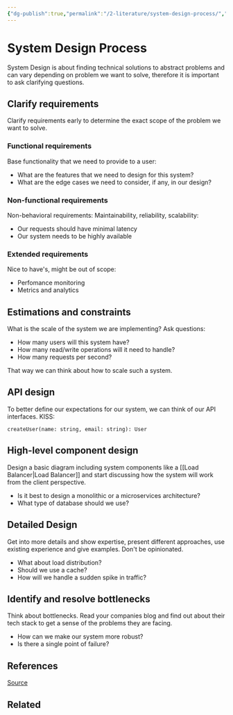 ```yaml
---
{"dg-publish":true,"permalink":"/2-literature/system-design-process/","tags":["code/system_design"],"created":"2023-09-07T07:02:04.028-05:00","updated":"2023-09-08T06:02:55.573-05:00"}
---
```


# System Design Process
System Design is about finding technical solutions to abstract problems and can vary depending on problem we want to solve, therefore it is important to ask clarifying questions.
## Clarify requirements
Clarify requirements early to determine the exact scope of the problem we want to solve.
### Functional requirements
Base functionality that we need to provide to a user: 
- What are the features that we need to design for this system?
- What are the edge cases we need to consider, if any, in our design?
### Non-functional requirements
Non-behavioral requirements: Maintainability, reliability, scalability:
- Our requests should have minimal latency
- Our system needs to be highly available
### Extended requirements
Nice to have's, might be out of scope:
- Perfomance monitoring
- Metrics and analytics
## Estimations and constraints
What is the scale of the system we are implementing? Ask questions:
- How many users will this system have?
- How many read/write operations will it need to handle?
- How many requests per second?

That way we can think about how to scale such a system.
## API design
To better define our expectations for our system, we can think of our API interfaces. KISS:

`createUser(name: string, email: string): User`
## High-level component design
Design a basic diagram including system components like a [[Load Balancer\|Load Balancer]] and start discussing how the system will work from the client perspective.

- Is it best to design a monolithic or a microservices architecture?
- What type of database should we use?
## Detailed Design
Get into more details and show expertise, present different approaches, use existing experience and give examples. Don't be opinionated.

- What about load distribution?
- Should we use a cache?
- How will we handle a sudden spike in traffic?
## Identify and resolve bottlenecks
Think about bottlenecks. Read your companies blog and find out about their tech stack to get a sense of the problems they are facing.

- How can we make our system more robust?
- Is there a single point of failure?
## References
[Source](https://github.com/karanpratapsingh/system-design#system-design-interviews)
## Related